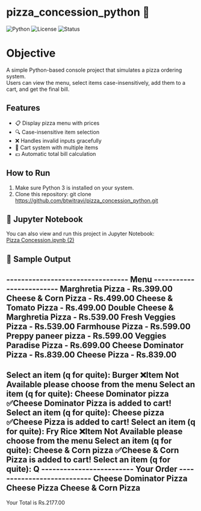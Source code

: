 # pizza_concession_python 🍕 
![Python](https://img.shields.io/badge/Python-3.x-blue.svg)
![License](https://img.shields.io/badge/License-MIT-green.svg)
![Status](https://img.shields.io/badge/Status-Active-success.svg)
# Objective 

A simple Python-based console project that simulates a pizza ordering system.  
Users can view the menu, select items case-insensitively, add them to a cart, and get the final bill.

## Features
- 📋 Display pizza menu with prices
- 🔍 Case-insensitive item selection
- ❌ Handles invalid inputs gracefully
- 🛒 Cart system with multiple items
- 💵 Automatic total bill calculation

## How to Run
1. Make sure Python 3 is installed on your system.
2. Clone this repository:
   git clone https://github.com/btwitravi/pizza_concession_python.git
## 📓 Jupyter Notebook
You can also view and run this project in Jupyter Notebook:  
[Pizza Concession.ipynb (2)](Pizza%20Concession.ipynb (2))

## 📌 Sample Output
--------------------------------- Menu -------------------------
Marghretia Pizza                    - Rs.399.00
Cheese & Corn Pizza                 - Rs.499.00
Cheese & Tomato Pizza               - Rs.499.00
Double Cheese & Marghretia Pizza    - Rs.539.00
Fresh Veggies Pizza                 - Rs.539.00
Farmhouse Pizza                     - Rs.599.00
Preppy paneer pizza                 - Rs.599.00
Veggies Paradise Pizza              - Rs.699.00
Cheese Dominator Pizza              - Rs.839.00
Cheese Pizza                        - Rs.839.00
----------------------------------------------------------------
Select an item (q for quite): Burger 
❌Item Not Available please choose from the menu
Select an item (q for quite): Cheese Dominator pizza 
✅Cheese Dominator Pizza is added to cart!
Select an item (q for quite): Cheese pizza 
✅Cheese Pizza is added to cart!
Select an item (q for quite): Fry Rice 
❌Item Not Available please choose from the menu
Select an item (q for quite): Cheese & Corn pizza 
✅Cheese & Corn Pizza is added to cart!
Select an item (q for quite): Q
------------------------- Your Order ---------------------------
Cheese Dominator Pizza
Cheese Pizza
Cheese & Corn Pizza
----------------------------------------------------------------
Your Total is Rs.2177.00
